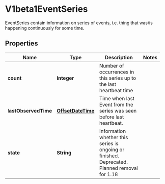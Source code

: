 

# V1beta1EventSeries

EventSeries contain information on series of events, i.e. thing that was/is happening continuously for some time.
## Properties

Name | Type | Description | Notes
------------ | ------------- | ------------- | -------------
**count** | **Integer** | Number of occurrences in this series up to the last heartbeat time | 
**lastObservedTime** | [**OffsetDateTime**](OffsetDateTime.md) | Time when last Event from the series was seen before last heartbeat. | 
**state** | **String** | Information whether this series is ongoing or finished. Deprecated. Planned removal for 1.18 | 



